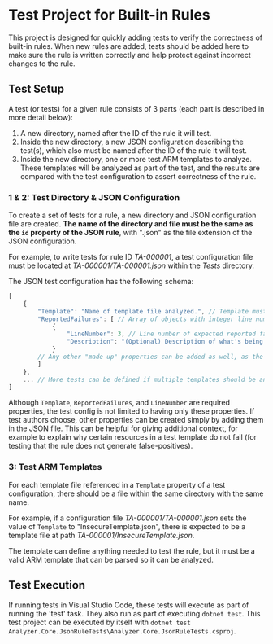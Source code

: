 # Test Project for Built-in Rules
This project is designed for quickly adding tests to verify the correctness of built-in rules.  When new rules are added, tests should be added here to make sure the rule is written correctly and help protect against incorrect changes to the rule.

## Test Setup
A test (or tests) for a given rule consists of 3 parts (each part is described in more detail below):
1. A new directory, named after the ID of the rule it will test.
2. Inside the new directory, a new JSON configuration describing the test(s), which also must be named after the ID of the rule it will test.
3. Inside the new directory, one or more test ARM templates to analyze.  These templates will be analyzed as part of the test, and the results are compared with the test configuration to assert correctness of the rule.

### 1 & 2: Test Directory & JSON Configuration
To create a set of tests for a rule, a new directory and JSON configuration file are created.  **The name of the directory and file must be the same as the `id` property of the JSON rule**, with ".json" as the file extension of the JSON configuration.

For example, to write tests for rule ID *TA-000001*, a test configuration file must be located at *TA-000001/TA-000001.json* within the *Tests* directory.

The JSON test configuration has the following schema:
``` js
[
    {
        "Template": "Name of template file analyzed.", // Template must be within the same directory as the test configuration file.
        "ReportedFailures": [ // Array of objects with integer line numbers - each are a line number expected to be reported in the failure.
            {
                "LineNumber": 3, // Line number of expected reported failure
                "Description": "(Optional) Description of what's being tested for this expected failure."
            }
        // Any other "made up" properties can be added as well, as the test author deems appropriate; for example, providing context on why some resources are expected to pass analysis.
        ]
    },
    ... // More tests can be defined if multiple templates should be analyzed - one test block for each template
]
```

Although `Template`, `ReportedFailures`, and `LineNumber` are required properties, the test config is not limited to having only these properties.  If test authors choose, other properties can be created simply by adding them in the JSON file.  This can be helpful for giving additional context, for example to explain why certain resources in a test template do not fail (for testing that the rule does not generate false-positives).

### 3: Test ARM Templates
For each template file referenced in a `Template` property of a test configuration, there should be a file within the same directory with the same name.

For example, if a configuration file *TA-000001/TA-000001.json* sets the value of `Template` to "InsecureTemplate.json", there is expected to be a template file at path *TA-000001/InsecureTemplate.json*.

The template can define anything needed to test the rule, but it must be a valid ARM template that can be parsed so it can be analyzed.

## Test Execution
If running tests in Visual Studio Code, these tests will execute as part of running the 'test' task.  They also run as part of executing `dotnet test`.  This test project can be executed by itself with `dotnet test Analyzer.Core.JsonRuleTests\Analyzer.Core.JsonRuleTests.csproj`.